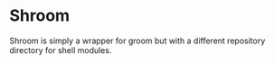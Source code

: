 # Shroom

Shroom is simply a wrapper for groom but with a different repository directory for shell modules.